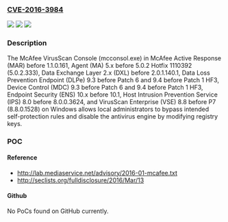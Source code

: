 ### [CVE-2016-3984](https://cve.mitre.org/cgi-bin/cvename.cgi?name=CVE-2016-3984)
![](https://img.shields.io/static/v1?label=Product&message=n%2Fa&color=blue)
![](https://img.shields.io/static/v1?label=Version&message=n%2Fa&color=blue)
![](https://img.shields.io/static/v1?label=Vulnerability&message=n%2Fa&color=brighgreen)

### Description

The McAfee VirusScan Console (mcconsol.exe) in McAfee Active Response (MAR) before 1.1.0.161, Agent (MA) 5.x before 5.0.2 Hotfix 1110392 (5.0.2.333), Data Exchange Layer 2.x (DXL) before 2.0.1.140.1, Data Loss Prevention Endpoint (DLPe) 9.3 before Patch 6 and 9.4 before Patch 1 HF3, Device Control (MDC) 9.3 before Patch 6 and 9.4 before Patch 1 HF3, Endpoint Security (ENS) 10.x before 10.1, Host Intrusion Prevention Service (IPS) 8.0 before 8.0.0.3624, and VirusScan Enterprise (VSE) 8.8 before P7 (8.8.0.1528) on Windows allows local administrators to bypass intended self-protection rules and disable the antivirus engine by modifying registry keys.

### POC

#### Reference
- http://lab.mediaservice.net/advisory/2016-01-mcafee.txt
- http://seclists.org/fulldisclosure/2016/Mar/13

#### Github
No PoCs found on GitHub currently.

